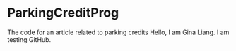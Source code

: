 # ParkingCreditProg
The code for an article related to parking credits
Hello, I am Gina Liang. I am testing GitHub.
